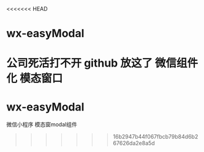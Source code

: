 <<<<<<< HEAD
# wx-easyModal
公司死活打不开 github 放这了  微信组件化 模态窗口
=======
# wx-easyModal
微信小程序 模态窗modal组件
>>>>>>> 16b2947b44f067fbcb79b84d6b267626da2e8a5d
